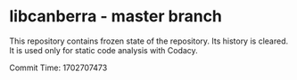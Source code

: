 # libcanberra - master branch

This repository contains frozen state of the repository.
Its history is cleared. It is used only for static code
analysis with Codacy.

Commit Time: 1702707473